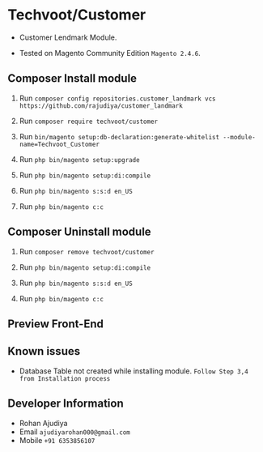 # Techvoot/Customer

- Customer Lendmark Module. 

- Tested on Magento Community Edition  `Magento 2.4.6`.

## Composer Install module

1. Run `composer config repositories.customer_landmark vcs https://github.com/rajudiya/customer_landmark`

2. Run `composer require techvoot/customer`

3. Run `bin/magento setup:db-declaration:generate-whitelist --module-name=Techvoot_Customer`

3. Run `php bin/magento setup:upgrade`

4. Run `php bin/magento setup:di:compile`

5. Run `php bin/magento s:s:d en_US`

6. Run `php bin/magento c:c`

## Composer Uninstall module

1. Run `composer remove techvoot/customer`

2. Run `php bin/magento setup:di:compile`

3. Run `php bin/magento s:s:d en_US`

4. Run `php bin/magento c:c`

## Preview Front-End

## Known issues
- Database Table not created while installing module.
`Follow Step 3,4 from Installation process`

## Developer Information
- Rohan Ajudiya
- Email `ajudiyarohan000@gmail.com`
- Mobile `+91 6353856107`
